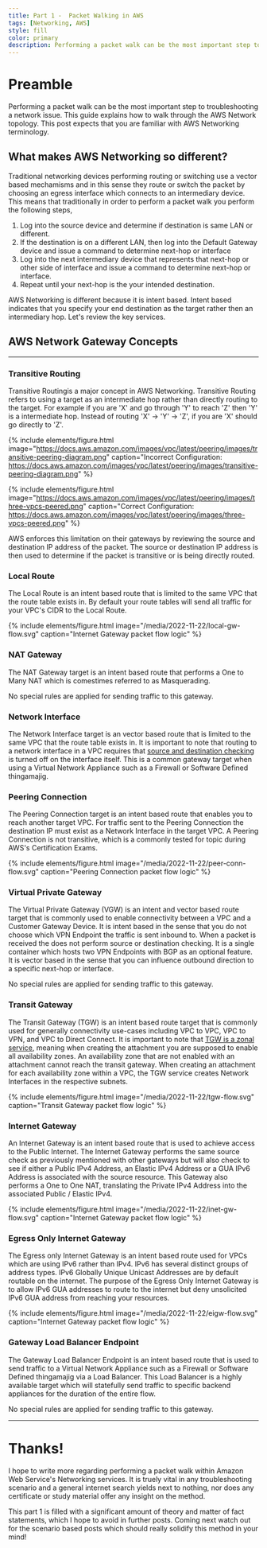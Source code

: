 ```yaml
---
title: Part 1 -  Packet Walking in AWS
tags: [Networking, AWS]
style: fill
color: primary
description: Performing a packet walk can be the most important step to troubleshooting a network issue. This post talks about the terminology and theory.
---
```


# Preamble

Performing a packet walk can be the most important step to troubleshooting a network issue. This guide explains how to walk through the AWS Network topology. This post expects that you are familiar with AWS Networking terminology.

## What makes AWS Networking so different?

Traditional networking devices performing routing or switching use a vector based mechamisms and in this sense they route or switch the packet by choosing an egress interface which connects to an intermediary device. This means that traditionally in order to perform a packet walk you perform the following steps,

1. Log into the source device and determine if destination is same LAN or different.
2. If the destination is on a different LAN, then log into the Default Gateway device and issue a command to determine next-hop or interface
3. Log into the next intermediary device that represents that next-hop or other side of interface and issue a command to determine next-hop or interface.
4. Repeat until your next-hop is the your intended destination.

AWS Networking is different because it is intent based. Intent based indicates that you specify your end destination as the target rather then an intermediary hop. Let's review the key services.

## AWS Network Gateway Concepts

---

### Transitive Routing

Transitive Routingis a major concept in AWS Networking. Transitive Routing refers to using a target as an intermediate hop rather than directly routing to the target. For example if you are 'X' and go through 'Y' to reach 'Z' then 'Y' is a intermediate hop. Instead of routing 'X' -> 'Y' -> 'Z', if you are 'X' should go directly to 'Z'.

{% include elements/figure.html image="https://docs.aws.amazon.com/images/vpc/latest/peering/images/transitive-peering-diagram.png" caption="Incorrect Configuration: https://docs.aws.amazon.com/images/vpc/latest/peering/images/transitive-peering-diagram.png" %}

{% include elements/figure.html image="https://docs.aws.amazon.com/images/vpc/latest/peering/images/three-vpcs-peered.png" caption="Correct Configuration: https://docs.aws.amazon.com/images/vpc/latest/peering/images/three-vpcs-peered.png" %}

AWS enforces this limitation on their gateways by reviewing the source and destination IP address of the packet. The source or destination IP address is then used to determine if the packet is transitive or is being directly routed.

### Local Route

The Local Route is an intent based route that is limited to the same VPC that the route table exists in. By default your route tables will send all traffic for your VPC's CIDR to the Local Route.

{% include elements/figure.html image="/media/2022-11-22/local-gw-flow.svg" caption="Internet Gateway packet flow logic" %}

### NAT Gateway

The NAT Gateway target is an intent based route that performs a One to Many NAT which is comestimes referred to as Masquerading. 

No special rules are applied for sending traffic to this gateway.

### Network Interface

The Network Interface target is an vector based route that is limited to the same VPC that the route table exists in. It is important to note that routing to a network interface in a VPC requires that [source and destination checking](https://docs.aws.amazon.com/AWSEC2/latest/UserGuide/using-eni.html#modify-source-dest-check) is turned off on the interface itself. This is a common gateway target when using a Virtual Network Appliance such as a Firewall or Software Defined thingamajig.

### Peering Connection

The Peering Connection target is an intent based route that enables you to reach another target VPC. For traffic sent to the Peering Connection the destination IP must exist as a Network Interface in the target VPC. A Peering Connection is not transitive, which is a commonly tested for topic during AWS's Certification Exams.

{% include elements/figure.html image="/media/2022-11-22/peer-conn-flow.svg" caption="Peering Connection packet flow logic" %}

### Virtual Private Gateway

The Virtual Private Gateway (VGW) is an intent and vector based route target that is commonly used to enable connectivity between a VPC and a Customer Gateway Device. It is intent based in the sense that you do not choose which VPN Endpoint the traffic is sent inbound to. When a packet is received the does not perform source or destination checking. It is a single container which hosts two VPN Endpoints with BGP as an optional feature. It is vector based in the sense that you can influence outbound direction to a specific next-hop or interface.

No special rules are applied for sending traffic to this gateway.

<!---
vgw vpn randomly chooses tunnel interface for egress

-->

### Transit Gateway

The Transit Gateway (TGW) is an intent based route target that is commonly used for generally connectivity use-cases including VPC to VPC, VPC to VPN, and VPC to Direct Connect. It is important to note that [TGW is a zonal service](https://docs.aws.amazon.com/vpc/latest/tgw/how-transit-gateways-work.html#tgw-az-overview), meaning when creating the attachment you are supposed to enable all availability zones. An availability zone that are not enabled with an attachment cannot reach the transit gateway. When creating an attachment for each availability zone within a VPC, the TGW service creates Network Interfaces in the respective subnets.

{% include elements/figure.html image="/media/2022-11-22/tgw-flow.svg" caption="Transit Gateway packet flow logic" %}

### Internet Gateway

An Internet Gateway is an intent based route that is used to achieve access to the Public Internet. The Internet Gateway performs the same source check as previously mentioned with other gateways but will also check to see if either a Public IPv4 Address, an Elastic IPv4 Address or a GUA IPv6 Address is associated with the source resource. This Gateway also performs a One to One NAT, translating the Private IPv4 Address into the associated Public / Elastic IPv4.

{% include elements/figure.html image="/media/2022-11-22/inet-gw-flow.svg" caption="Internet Gateway packet flow logic" %}

### Egress Only Internet Gateway

The Egress only Internet Gateway is an intent based route used for VPCs which are using IPv6 rather than IPv4. IPv6 has several distinct groups of address types. IPv6 Globally Unique Unicast Addresses are by default routable on the internet. The purpose of the Egress Only Internet Gateway is to allow IPv6 GUA addresses to route to the internet but deny unsolicited IPv6 GUA address from reaching your resources.

{% include elements/figure.html image="/media/2022-11-22/eigw-flow.svg" caption="Internet Gateway packet flow logic" %}

### Gateway Load Balancer Endpoint

The Gateway Load Balancer Endpoint is an intent based route that is used to send traffic to a Virtual Network Appliance such as a Firewall or Software Defined thingamajig via a Load Balancer. This Load Balancer is a highly available target which will statefully send traffic to specific backend appliances for the duration of the entire flow.

No special rules are applied for sending traffic to this gateway.

---

# Thanks!

I hope to write more regarding performing a packet walk within Amazon Web Service's Networking services. It is truely vital in any troubleshooting scenario and a general internet search yields next to nothing, nor does any certificate or study material offer any insight on the method. 

This part 1 is filled with a significant amount of theory and matter of fact statements, which I hope to avoid in further posts. Coming next watch out for the scenario based posts which should really solidify this method in your mind!